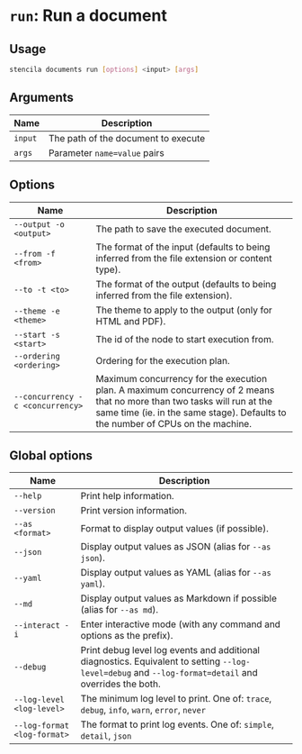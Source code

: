 <!-- Generated from doc comments in Rust. Do not edit. -->

# `run`: Run a document

## Usage

```sh
stencila documents run [options] <input> [args]
```




## Arguments

| Name | Description |
| --- | --- |
| `input` | The path of the document to execute |
| `args` | Parameter `name=value` pairs |

## Options

| Name | Description |
| --- | --- |
| `--output -o <output>` | The path to save the executed document. |
| `--from -f <from>` | The format of the input (defaults to being inferred from the file extension or content type). |
| `--to -t <to>` | The format of the output (defaults to being inferred from the file extension). |
| `--theme -e <theme>` | The theme to apply to the output (only for HTML and PDF). |
| `--start -s <start>` | The id of the node to start execution from. |
| `--ordering <ordering>` | Ordering for the execution plan. |
| `--concurrency -c <concurrency>` | Maximum concurrency for the execution plan. A maximum concurrency of 2 means that no more than two tasks will run at the same time (ie. in the same stage). Defaults to the number of CPUs on the machine. |

## Global options

| Name | Description |
| --- | --- |
| `--help` | Print help information. |
| `--version` | Print version information. |
| `--as <format>` | Format to display output values (if possible). |
| `--json` | Display output values as JSON (alias for `--as json`). |
| `--yaml` | Display output values as YAML (alias for `--as yaml`). |
| `--md` | Display output values as Markdown if possible (alias for `--as md`). |
| `--interact -i` | Enter interactive mode (with any command and options as the prefix). |
| `--debug` | Print debug level log events and additional diagnostics. Equivalent to setting `--log-level=debug` and `--log-format=detail` and overrides the both. |
| `--log-level <log-level>` | The minimum log level to print. One of: `trace`, `debug`, `info`, `warn`, `error`, `never` |
| `--log-format <log-format>` | The format to print log events. One of: `simple`, `detail`, `json` |